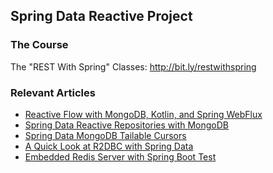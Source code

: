 ## Spring Data Reactive Project

### The Course
The "REST With Spring" Classes: http://bit.ly/restwithspring

### Relevant Articles
- [Reactive Flow with MongoDB, Kotlin, and Spring WebFlux](http://www.baeldung.com/kotlin-mongodb-spring-webflux)
- [Spring Data Reactive Repositories with MongoDB](http://www.baeldung.com/spring-data-mongodb-reactive)
- [Spring Data MongoDB Tailable Cursors](https://www.baeldung.com/spring-data-mongodb-tailable-cursors)
- [A Quick Look at R2DBC with Spring Data](https://www.baeldung.com/spring-data-r2dbc)
- [Embedded Redis Server with Spring Boot Test]()
